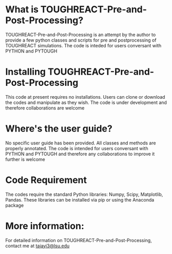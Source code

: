 # What is TOUGHREACT-Pre-and-Post-Processing?



TOUGHREACT-Pre-and-Post-Processing is an attempt by the author to provide a few python classes and scripts for pre and postprocessing of TOUGHREACT
simulations. The code is inteded for users conversant with PYTHON and PYTOUGH

# Installing TOUGHREACT-Pre-and-Post-Processing
This code at present requires no installations. Users can clone or download the codes and manipulate as they wish. The code is under development
and therefore collaborations are welcome


# Where's the user guide?


No specific user guide has been provided. All classes and methods are properly annotated. The code is intended for users conversant with PYTHON and PYTOUGH and 
therefore any collaborations to improve it further is welcome



# Code Requirement
The codes require the standard Python libraries: Numpy, Scipy, Matplotlib, Pandas. These libraries can be installed via pip or using the Anaconda package

# More information:


For detailed information on TOUGHREACT-Pre-and-Post-Processing, contact me at tajayi3@lsu.edu
